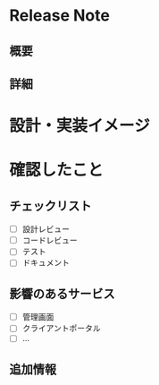 # Release Note

<!--
  まずリリースノートを書きましょう。
-->

## 概要

<!--
  このプルリクエストで達成することを、３行程度で
-->

## 詳細

<!--
  このプルリクエストで達成することを詳しく

  - 理由
    - なぜshared-apps.gitに追加するのか
    - shared-apps.git以外ではない理由はなにか
  - 何をするのか
    - モデルの追加？
    -
-->

# 設計・実装イメージ

<!--
  モジュール構成、想定利用方法など。
  疑問点や懸念事項があればそれらも記載する。
-->

# 確認したこと

## チェックリスト

- [ ] 設計レビュー
- [ ] コードレビュー
- [ ] テスト
- [ ] ドキュメント

## 影響のあるサービス

- [ ] 管理画面
- [ ] クライアントポータル
- [ ] ...

## 追加情報

<!--
  もしあれば、追加情報を記載する
-->
